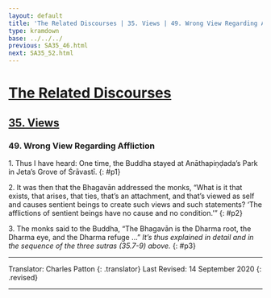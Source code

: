 ```yaml
---
layout: default
title: 'The Related Discourses | 35. Views | 49. Wrong View Regarding Affliction'
type: kramdown
base: ../../../
previous: SA35_46.html
next: SA35_52.html
---
```


# [The Related Discourses](../index.html)
## [35. Views](index.html)
### 49. Wrong View Regarding Affliction

1\. Thus I have heard: One time, the Buddha stayed at Anāthapiṇḍada’s Park in Jeta’s Grove of Śrāvastī.
{: #p1}

2\. It was then that the Bhagavān addressed the monks, “What is it that exists, that arises, that ties, that’s an attachment, and that’s viewed as self and causes sentient beings to create such views and such statements? ‘The afflictions of sentient beings have no cause and no condition.’”
{: #p2}

3\. The monks said to the Buddha, “The Bhagavān is the Dharma root, the Dharma eye, and the Dharma refuge …” *It’s thus explained in detail and in the sequence of the three sutras (35.7-9) above.*
{: #p3}

---

Translator: Charles Patton
{: .translator}
Last Revised: 14 September 2020
{: .revised}

---
